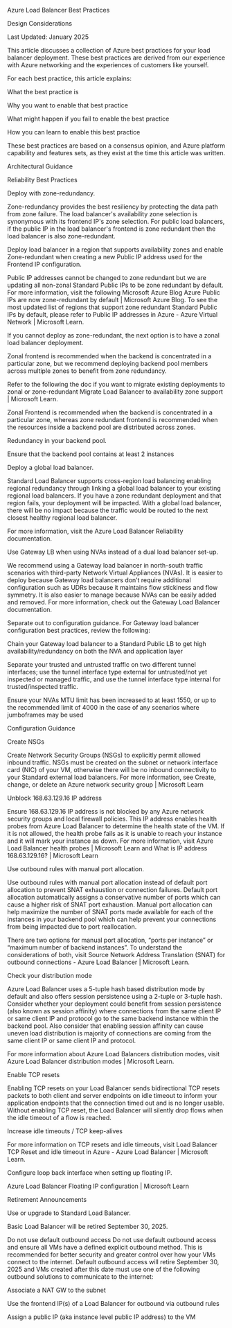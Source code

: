 
Azure Load Balancer Best Practices 

Design Considerations 

Last Updated: January 2025 

 

This article discusses a collection of Azure best practices for your load balancer deployment. These best practices are derived from our experience with Azure networking and the experiences of customers like yourself.  

For each best practice, this article explains: 

What the best practice is 

Why you want to enable that best practice 

What might happen if you fail to enable the best practice 

How you can learn to enable this best practice 

These best practices are based on a consensus opinion, and Azure platform capability and features sets, as they exist at the time this article was written. 

Architectural Guidance 

Reliability Best Practices 

Deploy with zone-redundancy. 

Zone-redundancy provides the best resiliency by protecting the data path from zone failure. The load balancer's availability zone selection is synonymous with its frontend IP's zone selection. For public load balancers, if the public IP in the load balancer's frontend is zone redundant then the load balancer is also zone-redundant. 

Deploy load balancer in a region that supports availability zones and enable Zone-redundant when creating a new Public IP address used for the Frontend IP configuration. 

Public IP addresses cannot be changed to zone redundant but we are updating all non-zonal Standard Public IPs to be zone redundant by default. For more information, visit the following Microsoft Azure Blog Azure Public IPs are now zone-redundant by default | Microsoft Azure Blog. To see the most updated list of regions that support zone redundant Standard Public IPs by default, please refer to Public IP addresses in Azure - Azure Virtual Network | Microsoft Learn.  

If you cannot deploy as zone-redundant, the next option is to have a zonal load balancer deployment.  

Zonal frontend is recommended when the backend is concentrated in a particular zone, but we recommend deploying backend pool members across multiple zones to benefit from zone redundancy. 

Refer to the following the doc if you want to migrate existing deployments to zonal or zone-redundant Migrate Load Balancer to availability zone support | Microsoft Learn. 

Zonal Frontend is recommended when the backend is concentrated in a particular zone, whereas zone redundant frontend is recommended when the resources inside a backend pool are distributed across zones.  
 

Redundancy in your backend pool. 

Ensure that the backend pool contains at least 2 instances  

Deploy a global load balancer.  

Standard Load Balancer supports cross-region load balancing enabling regional redundancy through linking a global load balancer to your existing regional load balancers. If you have a zone redundant deployment and that region fails, your deployment will be impacted. With a global load balancer, there will be no impact because the traffic would be routed to the next closest healthy regional load balancer. 

For more information, visit the Azure Load Balancer Reliability documentation. 

 

Use Gateway LB when using NVAs instead of a dual load balancer set-up. 

We recommend using a Gateway load balancer in north-south traffic scenarios with third-party Network Virtual Appliances (NVAs). It is easier to deploy because Gateway load balancers don’t require additional configuration such as UDRs because it maintains flow stickiness and flow symmetry. It is also easier to manage because NVAs can be easily added and removed. For more information, check out the Gateway Load Balancer documentation. 

Separate out to configuration guidance. For Gateway load balancer configuration best practices, review the following: 

Chain your Gateway load balancer to a Standard Public LB to get high availability/redundancy on both the NVA and application layer 

Separate your trusted and untrusted traffic on two different tunnel interfaces; use the tunnel interface type external for untrusted/not yet inspected or managed traffic, and use the tunnel interface type internal for trusted/inspected traffic. 

Ensure your NVAs MTU limit has been increased to at least 1550, or up to the recommended limit of 4000 in the case of any scenarios where jumboframes may be used 

Configuration Guidance 

Create NSGs 

Create Network Security Groups (NSGs) to explicitly permit allowed inbound traffic. NSGs must be created on the subnet or network interface card (NIC) of your VM, otherwise there will be no inbound connectivity to your Standard external load balancers. For more information, see Create, change, or delete an Azure network security group | Microsoft Learn 

Unblock 168.63.129.16 IP address  

Ensure 168.63.129.16 IP address is not blocked by any Azure network security groups and local firewall policies. This IP address enables health probes from Azure Load Balancer to determine the health state of the VM. If it is not allowed, the health probe fails as it is unable to reach your instance and it will mark your instance as down. For more information, visit Azure Load Balancer health probes | Microsoft Learn and What is IP address 168.63.129.16? | Microsoft Learn 

Use outbound rules with manual port allocation. 

Use outbound rules with manual port allocation instead of default port allocation to prevent SNAT exhaustion or connection failures. Default port allocation automatically assigns a conservative number of ports which can cause a higher risk of SNAT port exhaustion. Manual port allocation can help maximize the number of SNAT ports made available for each of the instances in your backend pool which can help prevent your connections from being impacted due to port reallocation.  

There are two options for manual port allocation, “ports per instance” or “maximum number of backend instances”. To understand the considerations of both, visit Source Network Address Translation (SNAT) for outbound connections - Azure Load Balancer | Microsoft Learn.  

Check your distribution mode 

Azure Load Balancer uses a 5-tuple hash based distribution mode by default and also offers session persistence using a 2-tuple or 3-tuple hash.  Consider whether your deployment could benefit from session persistence (also known as session affinity) where connections from the same client IP or same client IP and protocol go to the same backend instance within the backend pool. Also consider that enabling session affinity can cause uneven load distribution is majority of connections are coming from the same client IP or same client IP and protocol. 

For more information about Azure Load Balancers distribution modes, visit Azure Load Balancer distribution modes | Microsoft Learn. 

Enable TCP resets 

Enabling TCP resets on your Load Balancer sends bidirectional TCP resets packets to both client and server endpoints on idle timeout to inform your application endpoints that the connection timed out and is no longer usable. Without enabling TCP reset, the Load Balancer will silently drop flows when the idle timeout of a flow is reached.  

Increase idle timeouts / TCP keep-alives 

For more information on TCP resets and idle timeouts, visit Load Balancer TCP Reset and idle timeout in Azure - Azure Load Balancer | Microsoft Learn. 

 

Configure loop back interface when setting up floating IP. 

Azure Load Balancer Floating IP configuration | Microsoft Learn 

 

Retirement Announcements 

Use or upgrade to Standard Load Balancer. 

Basic Load Balancer will be retired September 30, 2025.  

 

Do not use default outbound access 
Do not use default outbound access and ensure all VMs have a defined explicit outbound method. This is recommended for better security and greater control over how your VMs connect to the internet. Default outbound access will retire September 30, 2025 and VMs created after this date must use one of the following outbound solutions to communicate to the internet: 

Associate a NAT GW to the subnet 

Use the frontend IP(s) of a Load Balancer for outbound via outbound rules 

Assign a public IP (aka instance level public IP address) to the VM  

 

 
